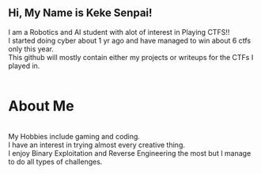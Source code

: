 ## Hi, My Name is Keke Senpai!<br>
I am a Robotics and AI student with alot of interest in Playing CTFS!!<br>
I started doing cyber about 1 yr ago and have managed to win about 6 ctfs only this year.<br>
This github will mostly contain either my projects or writeups for the CTFs I played in.<br>
<br>
<h1>About Me</h1><br>
My Hobbies include gaming and coding.<br>
I have an interest in trying almost every creative thing.<br>
I enjoy Binary Exploitation and Reverse Engineering the most but I manage to do all types of challenges.<br>

